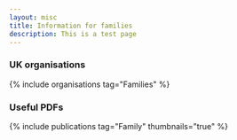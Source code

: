 ```yaml
---
layout: misc
title: Information for families
description: This is a test page
---
```


### UK organisations

{% include organisations tag="Families" %}

### Useful PDFs

{% include publications tag="Family" thumbnails="true" %}
